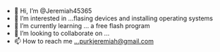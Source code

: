 - 👋 Hi, I’m @Jeremiah45365
- 👀 I’m interested in ...flasing devices and installing operating systems
- 🌱 I’m currently learning ... a free flash program
- 💞️ I’m looking to collaborate on ...
- 📫 How to reach me ...purkjeremiah@gmail.com

<!---
Jeremiah45365/Jeremiah45365 is a ✨ special ✨ repository because its `README.md` (this file) appears on your GitHub profile.
You can click the Preview link to take a look at your changes.
--->
